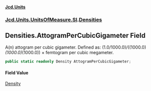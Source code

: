 #### [Jcd.Units](index.md 'index')
### [Jcd.Units.UnitsOfMeasure.SI](Jcd.Units.UnitsOfMeasure.SI.md 'Jcd.Units.UnitsOfMeasure.SI').[Densities](Densities.md 'Jcd.Units.UnitsOfMeasure.SI.Densities')

## Densities.AttogramPerCubicGigameter Field

A(n) attogram per cubic gigameter. Defined as: (1.0/1000.0)/((1000.0)*(1000.0)*(1000.0)) × femtogram per cubic megameter.

```csharp
public static readonly Density AttogramPerCubicGigameter;
```

#### Field Value
[Density](Density.md 'Jcd.Units.UnitTypes.Density')
